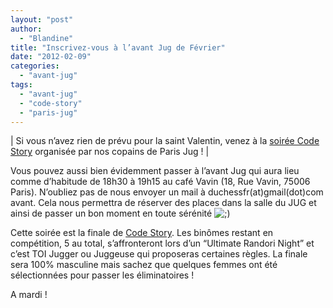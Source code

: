 ```yaml
---
layout: "post"
author: 
  - "Blandine"
title: "Inscrivez-vous à l’avant Jug de Février"
date: "2012-02-09"
categories: 
  - "avant-jug"
tags: 
  - "avant-jug"
  - "code-story"
  - "paris-jug"
---
```


| Si vous n’avez rien de prévu pour la saint Valentin, venez à la [soirée Code Story](http://www.parisjug.org/xwiki/bin/view/Meeting/20120214 "soirée Code Story") organisée par nos copains de Paris Jug ! |

Vous pouvez aussi bien évidemment passer à l’avant Jug qui aura lieu comme d’habitude de 18h30 à 19h15 au café Vavin (18, Rue Vavin, 75006 Paris). N’oubliez pas de nous envoyer un mail à duchessfr(at)gmail(dot)com avant. Cela nous permettra de réserver des places dans la salle du JUG et ainsi de passer un bon moment en toute sérénité ![;)](http://jduchess.org/duchess-france/wp-includes/images/smilies/icon_wink.gif)

Cette soirée est la finale de [Code Story](http://www.code-story.net "Code Story"). Les binômes restant en compétition, 5 au total, s’affronteront lors d’un “Ultimate Randori Night” et c’est TOI Jugger ou Juggeuse qui proposeras certaines règles. La finale sera 100% masculine mais sachez que quelques femmes ont été sélectionnées pour passer les éliminatoires !

A mardi !
